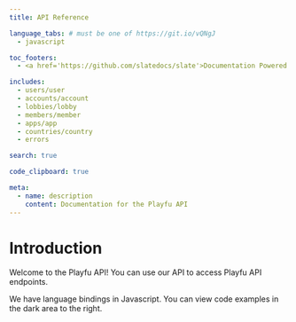 ```yaml
---
title: API Reference

language_tabs: # must be one of https://git.io/vQNgJ
  - javascript

toc_footers:
  - <a href='https://github.com/slatedocs/slate'>Documentation Powered by Slate</a>

includes:
  - users/user
  - accounts/account
  - lobbies/lobby
  - members/member
  - apps/app
  - countries/country
  - errors

search: true

code_clipboard: true

meta:
  - name: description
    content: Documentation for the Playfu API
---
```


# Introduction

Welcome to the Playfu API! You can use our API to access Playfu API endpoints.

We have language bindings in Javascript. You can view code examples in the dark area to the right.
